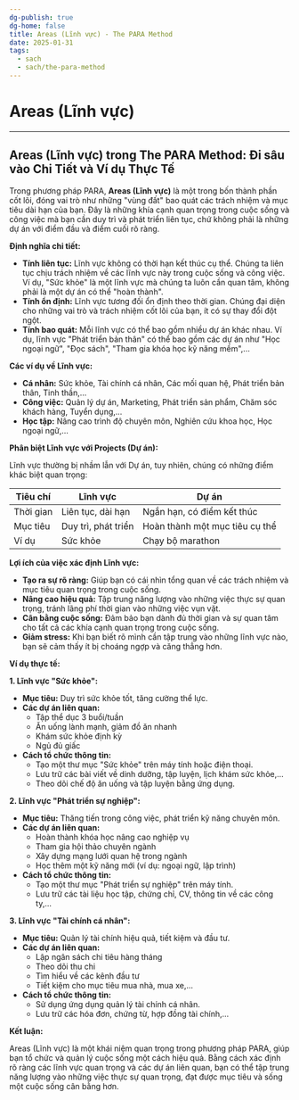 ```yaml
---
dg-publish: true
dg-home: false
title: Areas (Lĩnh vực) - The PARA Method
date: 2025-01-31
tags:
  - sach
  - sach/the-para-method  
---
```

# Areas (Lĩnh vực)
---
## Areas (Lĩnh vực) trong The PARA Method: Đi sâu vào Chi Tiết và Ví dụ Thực Tế

Trong phương pháp PARA, **Areas (Lĩnh vực)** là một trong bốn thành phần cốt lõi, đóng vai trò như những "vùng đất" bao quát các trách nhiệm và mục tiêu dài hạn của bạn. Đây là những khía cạnh quan trọng trong cuộc sống và công việc mà bạn cần duy trì và phát triển liên tục, chứ không phải là những dự án với điểm đầu và điểm cuối rõ ràng.

**Định nghĩa chi tiết:**

- **Tính liên tục:** Lĩnh vực không có thời hạn kết thúc cụ thể. Chúng ta liên tục chịu trách nhiệm về các lĩnh vực này trong cuộc sống và công việc. Ví dụ, "Sức khỏe" là một lĩnh vực mà chúng ta luôn cần quan tâm, không phải là một dự án có thể "hoàn thành".
- **Tính ổn định:** Lĩnh vực tương đối ổn định theo thời gian. Chúng đại diện cho những vai trò và trách nhiệm cốt lõi của bạn, ít có sự thay đổi đột ngột.
- **Tính bao quát:** Mỗi lĩnh vực có thể bao gồm nhiều dự án khác nhau. Ví dụ, lĩnh vực "Phát triển bản thân" có thể bao gồm các dự án như "Học ngoại ngữ", "Đọc sách", "Tham gia khóa học kỹ năng mềm",...

**Các ví dụ về Lĩnh vực:**

- **Cá nhân:** Sức khỏe, Tài chính cá nhân, Các mối quan hệ, Phát triển bản thân, Tinh thần,...
- **Công việc:** Quản lý dự án, Marketing, Phát triển sản phẩm, Chăm sóc khách hàng, Tuyển dụng,...
- **Học tập:** Nâng cao trình độ chuyên môn, Nghiên cứu khoa học, Học ngoại ngữ,...

**Phân biệt Lĩnh vực với Projects (Dự án):**

Lĩnh vực thường bị nhầm lẫn với Dự án, tuy nhiên, chúng có những điểm khác biệt quan trọng:

|Tiêu chí|Lĩnh vực|Dự án|
|---|---|---|
|Thời gian|Liên tục, dài hạn|Ngắn hạn, có điểm kết thúc|
|Mục tiêu|Duy trì, phát triển|Hoàn thành một mục tiêu cụ thể|
|Ví dụ|Sức khỏe|Chạy bộ marathon|

**Lợi ích của việc xác định Lĩnh vực:**

- **Tạo ra sự rõ ràng:** Giúp bạn có cái nhìn tổng quan về các trách nhiệm và mục tiêu quan trọng trong cuộc sống.
- **Nâng cao hiệu quả:** Tập trung năng lượng vào những việc thực sự quan trọng, tránh lãng phí thời gian vào những việc vụn vặt.
- **Cân bằng cuộc sống:** Đảm bảo bạn dành đủ thời gian và sự quan tâm cho tất cả các khía cạnh quan trọng trong cuộc sống.
- **Giảm stress:** Khi bạn biết rõ mình cần tập trung vào những lĩnh vực nào, bạn sẽ cảm thấy ít bị choáng ngợp và căng thẳng hơn.

**Ví dụ thực tế:**

**1. Lĩnh vực "Sức khỏe":**

- **Mục tiêu:** Duy trì sức khỏe tốt, tăng cường thể lực.
- **Các dự án liên quan:**
    - Tập thể dục 3 buổi/tuần
    - Ăn uống lành mạnh, giảm đồ ăn nhanh
    - Khám sức khỏe định kỳ
    - Ngủ đủ giấc
- **Cách tổ chức thông tin:**
    - Tạo một thư mục "Sức khỏe" trên máy tính hoặc điện thoại.
    - Lưu trữ các bài viết về dinh dưỡng, tập luyện, lịch khám sức khỏe,...
    - Theo dõi chế độ ăn uống và tập luyện bằng ứng dụng.

**2. Lĩnh vực "Phát triển sự nghiệp":**

- **Mục tiêu:** Thăng tiến trong công việc, phát triển kỹ năng chuyên môn.
- **Các dự án liên quan:**
    - Hoàn thành khóa học nâng cao nghiệp vụ
    - Tham gia hội thảo chuyên ngành
    - Xây dựng mạng lưới quan hệ trong ngành
    - Học thêm một kỹ năng mới (ví dụ: ngoại ngữ, lập trình)
- **Cách tổ chức thông tin:**
    - Tạo một thư mục "Phát triển sự nghiệp" trên máy tính.
    - Lưu trữ các tài liệu học tập, chứng chỉ, CV, thông tin về các công ty,...

**3. Lĩnh vực "Tài chính cá nhân":**

- **Mục tiêu:** Quản lý tài chính hiệu quả, tiết kiệm và đầu tư.
- **Các dự án liên quan:**
    - Lập ngân sách chi tiêu hàng tháng
    - Theo dõi thu chi
    - Tìm hiểu về các kênh đầu tư
    - Tiết kiệm cho mục tiêu mua nhà, mua xe,...
- **Cách tổ chức thông tin:**
    - Sử dụng ứng dụng quản lý tài chính cá nhân.
    - Lưu trữ các hóa đơn, chứng từ, hợp đồng tài chính,...

**Kết luận:**

Areas (Lĩnh vực) là một khái niệm quan trọng trong phương pháp PARA, giúp bạn tổ chức và quản lý cuộc sống một cách hiệu quả. Bằng cách xác định rõ ràng các lĩnh vực quan trọng và các dự án liên quan, bạn có thể tập trung năng lượng vào những việc thực sự quan trọng, đạt được mục tiêu và sống một cuộc sống cân bằng hơn.